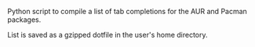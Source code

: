 Python script to compile a list of tab completions for the AUR and Pacman packages.

List is saved as a gzipped dotfile in the user's home directory.
